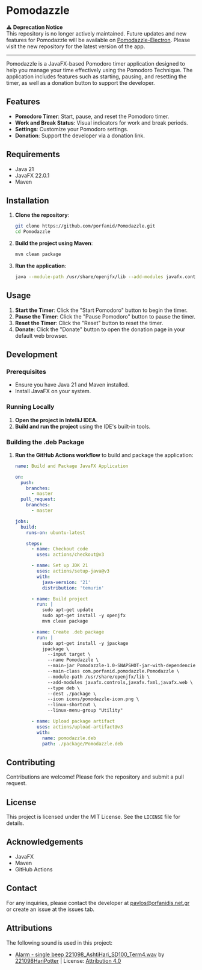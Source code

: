 # Pomodazzle

⚠️ **Deprecation Notice**  
This repository is no longer actively maintained. Future updates and new features for Pomodazzle will be available on [Pomodazzle-Electron](https://github.com/porfanid/Pomodazzle-electron). Please visit the new repository for the latest version of the app.

---

Pomodazzle is a JavaFX-based Pomodoro timer application designed to help you manage your time effectively using the Pomodoro Technique. The application includes features such as starting, pausing, and resetting the timer, as well as a donation button to support the developer.

## Features

- **Pomodoro Timer**: Start, pause, and reset the Pomodoro timer.
- **Work and Break Status**: Visual indicators for work and break periods.
- **Settings**: Customize your Pomodoro settings.
- **Donation**: Support the developer via a donation link.

## Requirements

- Java 21
- JavaFX 22.0.1
- Maven

## Installation

1. **Clone the repository**:
    ```sh
    git clone https://github.com/porfanid/Pomodazzle.git
    cd Pomodazzle
    ```

2. **Build the project using Maven**:
    ```sh
    mvn clean package
    ```

3. **Run the application**:
    ```sh
    java --module-path /usr/share/openjfx/lib --add-modules javafx.controls,javafx.fxml,javafx.web,javafx.swing,javafx.media -jar target/Pomodazzle-1.0-SNAPSHOT-jar-with-dependencies.jar
    ```

## Usage

1. **Start the Timer**: Click the "Start Pomodoro" button to begin the timer.
2. **Pause the Timer**: Click the "Pause Pomodoro" button to pause the timer.
3. **Reset the Timer**: Click the "Reset" button to reset the timer.
4. **Donate**: Click the "Donate" button to open the donation page in your default web browser.

## Development

### Prerequisites

- Ensure you have Java 21 and Maven installed.
- Install JavaFX on your system.

### Running Locally

1. **Open the project in IntelliJ IDEA**.
2. **Build and run the project** using the IDE's built-in tools.

### Building the .deb Package

1. **Run the GitHub Actions workflow** to build and package the application:
    ```yaml
    name: Build and Package JavaFX Application

    on:
      push:
        branches:
          - master
      pull_request:
        branches:
          - master

    jobs:
      build:
        runs-on: ubuntu-latest

        steps:
          - name: Checkout code
            uses: actions/checkout@v3

          - name: Set up JDK 21
            uses: actions/setup-java@v3
            with:
              java-version: '21'
              distribution: 'temurin'

          - name: Build project
            run: |
              sudo apt-get update
              sudo apt-get install -y openjfx
              mvn clean package

          - name: Create .deb package
            run: |
              sudo apt-get install -y jpackage
              jpackage \
                --input target \
                --name Pomodazzle \
                --main-jar Pomodazzle-1.0-SNAPSHOT-jar-with-dependencies.jar \
                --main-class com.porfanid.pomodazzle.Pomodazzle \
                --module-path /usr/share/openjfx/lib \
                --add-modules javafx.controls,javafx.fxml,javafx.web \
                --type deb \
                --dest ./package \
                --icon icons/pomodazzle-icon.png \
                --linux-shortcut \
                --linux-menu-group "Utility"

          - name: Upload package artifact
            uses: actions/upload-artifact@v3
            with:
              name: pomodazzle.deb
              path: ./package/Pomodazzle.deb
    ```

## Contributing

Contributions are welcome! Please fork the repository and submit a pull request.

## License

This project is licensed under the MIT License. See the `LICENSE` file for details.

## Acknowledgements

- JavaFX
- Maven
- GitHub Actions

## Contact

For any inquiries, please contact the developer at [pavlos@orfanidis.net.gr](mailto:pavlos@orfanidis.net.gr) or create an issue at the issues tab.

## Attributions

The following sound is used in this project:
- <a href="https://freesound.org/people/221098HariPotter/sounds/655558/">Alarm - single beep 221098_AshtiHari_SD100_Term4.wav</a> by <a href="https://freesound.org/people/221098HariPotter/">221098HariPotter</a> | License: <a href="https://creativecommons.org/licenses/by/4.0/">Attribution 4.0</a>